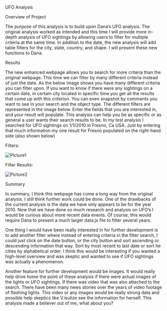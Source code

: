 UFO Analysis

Overview of Project

The purpose of this analysis is to build upon Dana’s UFO analysis. The original analysis worked as intended and this time I will provide more in-depth analysis of UFO sightings by allowing users to filter for multiple criteria at the same time. In addition to the date, the new analysis will add table filters for the city, state, country, and shape. I will present these new functions to Dana.

Results

The new enhanced webpage allows you to search for more criteria than the original webpage. This time we can filter by many different criteria instead of just the date. As the below image shows you have many different criteria you can filter upon. If you want to know if there were any sightings on a certain date, in certain city located in specific time you get all the results that come up with this criterion. You can even snapshot by comments you want to see in your search and the object type. The different filters are represented in the image below. Enter the fields that you are interested in, and your result will populate. This analysis can help you be as specific or as general a user wants their search results to be. In my test analysis I searched for UFO sightings on 1/1/2010 in Fresno, Ca USA. Just by entering that much information my one result for Fresno populated on the right-hand side (also shown below)

Filters:

 ![Picture1](https://user-images.githubusercontent.com/106719954/188335675-f3d65a99-bfdc-4ca8-81a8-f3eedb968160.png)


Filter Results:

 ![Picture2](https://user-images.githubusercontent.com/106719954/188335682-c65d58a7-b309-4c2a-bbea-7f5e742c9272.png)


Summary

In summary, I think this webpage has come a long way from the original analysis. I still think further work could be done. One of the drawbacks of the current analysis is the data we have only appears to be for the year 2010. Now that we have done so much research and analysis on UFO’s I would be curious about more recent data events. Of course, this would require Dana to present a much larger data.js file to filter several years. 

One thing I would have been really interested in for further development is to add another filter where instead of entering criteria in the filter search, I could just click on the date button, or the city button and sort ascending or descending information that way. Sort by most recent to last date or sort he cities by alphabetical order. I think this would be interesting if you wanted a high-level overview and was skeptic and wanted to see if UFO sightings was actually a phenomenon. 

Another feature for further development would be images. It would really help drive home the point of these analysis if there were actual images of the lights or UFO sightings. If there was video that was also attached to the search. There have been many news stories over the years of video footage of flashing lights. This video or any images would be really strong data and possible help skeptics like V.isulize see the information for herself. This analysis made a believer out of me, what about you?

 
 



